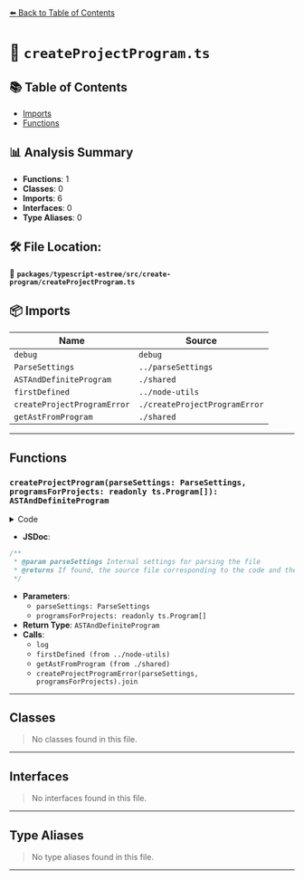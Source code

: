 [⬅️ Back to Table of Contents](../../../../index.md)

# 📄 `createProjectProgram.ts`

## 📚 Table of Contents

- [Imports](#imports)
- [Functions](#functions)

## 📊 Analysis Summary

- **Functions**: 1
- **Classes**: 0
- **Imports**: 6
- **Interfaces**: 0
- **Type Aliases**: 0

## 🛠️ File Location:
📂 **`packages/typescript-estree/src/create-program/createProjectProgram.ts`**

## 📦 Imports

| Name | Source |
|------|--------|
| `debug` | `debug` |
| `ParseSettings` | `../parseSettings` |
| `ASTAndDefiniteProgram` | `./shared` |
| `firstDefined` | `../node-utils` |
| `createProjectProgramError` | `./createProjectProgramError` |
| `getAstFromProgram` | `./shared` |


---

## Functions

### `createProjectProgram(parseSettings: ParseSettings, programsForProjects: readonly ts.Program[]): ASTAndDefiniteProgram`

<details><summary>Code</summary>

```ts
export function createProjectProgram(
  parseSettings: ParseSettings,
  programsForProjects: readonly ts.Program[],
): ASTAndDefiniteProgram {
  log('Creating project program for: %s', parseSettings.filePath);

  const astAndProgram = firstDefined(programsForProjects, currentProgram =>
    getAstFromProgram(currentProgram, parseSettings.filePath),
  );

  if (!astAndProgram) {
    throw new Error(
      createProjectProgramError(parseSettings, programsForProjects).join('\n'),
    );
  }

  return astAndProgram;
}
```
</details>

- **JSDoc**:
```ts
/**
 * @param parseSettings Internal settings for parsing the file
 * @returns If found, the source file corresponding to the code and the containing program
 */
```

- **Parameters**:
  - `parseSettings: ParseSettings`
  - `programsForProjects: readonly ts.Program[]`
- **Return Type**: `ASTAndDefiniteProgram`
- **Calls**:
  - `log`
  - `firstDefined (from ../node-utils)`
  - `getAstFromProgram (from ./shared)`
  - `createProjectProgramError(parseSettings, programsForProjects).join`

---

## Classes

> No classes found in this file.


---

## Interfaces

> No interfaces found in this file.


---

## Type Aliases

> No type aliases found in this file.


---